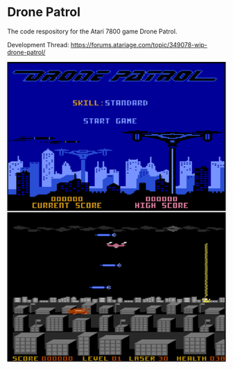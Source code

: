 # Drone Patrol
The code respository for the Atari 7800 game Drone Patrol.

Development Thread:  https://forums.atariage.com/topic/349078-wip-drone-patrol/

<img><img src="https://github.com/AtariusMaximus/DronePatrol/blob/main/dp3.png"><img><img src="https://github.com/AtariusMaximus/DronePatrol/blob/main/dp2.png">
